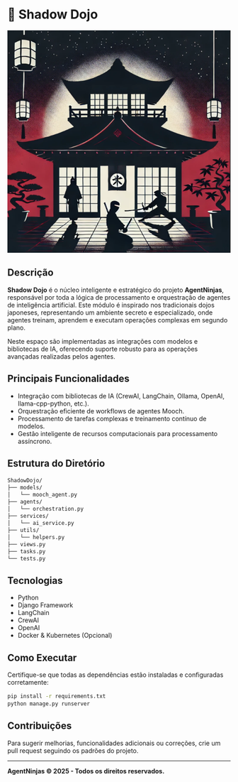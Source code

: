 # 🥷 Shadow Dojo

![Shadow Dojo](../assets/Shadow%20Dojo%2001.png)

## Descrição

**Shadow Dojo** é o núcleo inteligente e estratégico do projeto **AgentNinjas**, responsável por toda a lógica de processamento e orquestração de agentes de inteligência artificial. Este módulo é inspirado nos tradicionais dojos japoneses, representando um ambiente secreto e especializado, onde agentes treinam, aprendem e executam operações complexas em segundo plano.

Neste espaço são implementadas as integrações com modelos e bibliotecas de IA, oferecendo suporte robusto para as operações avançadas realizadas pelos agentes.

## Principais Funcionalidades

- Integração com bibliotecas de IA (CrewAI, LangChain, Ollama, OpenAI, llama-cpp-python, etc.).
- Orquestração eficiente de workflows de agentes Mooch.
- Processamento de tarefas complexas e treinamento contínuo de modelos.
- Gestão inteligente de recursos computacionais para processamento assíncrono.

## Estrutura do Diretório

```
ShadowDojo/
├── models/
│   └── mooch_agent.py
├── agents/
│   └── orchestration.py
├── services/
│   └── ai_service.py
├── utils/
│   └── helpers.py
├── views.py
├── tasks.py
└── tests.py
```

## Tecnologias

- Python
- Django Framework
- LangChain
- CrewAI
- OpenAI
- Docker & Kubernetes (Opcional)

## Como Executar

Certifique-se que todas as dependências estão instaladas e configuradas corretamente:

```bash
pip install -r requirements.txt
python manage.py runserver
```

## Contribuições

Para sugerir melhorias, funcionalidades adicionais ou correções, crie um pull request seguindo os padrões do projeto.

---

**AgentNinjas © 2025 - Todos os direitos reservados.**
